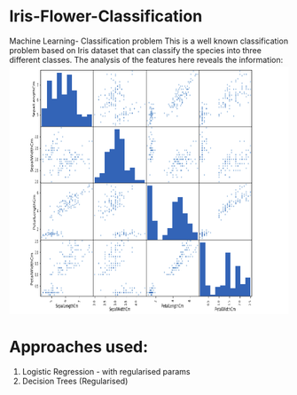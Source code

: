 # Iris-Flower-Classification
Machine Learning- Classification problem
This is a well known classification problem based on Iris dataset that can classify the species into three different classes.
The analysis of the features here reveals the information:
<img src="https://raw.githubusercontent.com/infoaryan/Iris-Flower-Classification/master/data_analysis.png" width="800" height="450" >
</br>
# Approaches used:
1. Logistic Regression - with regularised params
2. Decision Trees (Regularised)
